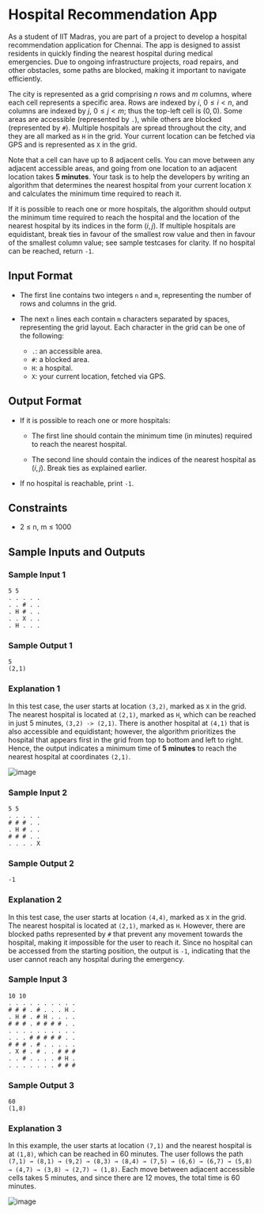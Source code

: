 # Hospital Recommendation App
As a student of IIT Madras, you are part of a project to develop a hospital recommendation application for Chennai. The app is designed to assist residents in quickly finding the nearest hospital during medical emergencies. Due to ongoing infrastructure projects, road repairs, and other obstacles, some paths are blocked, making it important to navigate efficiently.

The city is represented as a grid comprising $n$ rows and $m$ columns, where each cell represents a specific area. Rows are indexed by $i$, $0 \le i <n$, and columns are indexed by $j$, $0 \le j < m$; thus the top-left cell is $(0,0)$. Some areas are accessible (represented by `.`), while others are blocked (represented by `#`). Multiple hospitals are spread throughout the city, and they are all marked as `H` in the grid. Your current location can be fetched via GPS and is represented as `X` in the grid.

Note that a cell can have up to 8 adjacent cells. You can move between any adjacent accessible areas, and going from one location to an adjacent location takes **5 minutes**. Your task is to help the developers by writing an algorithm that determines the nearest hospital from your current location `X` and calculates the minimum time required to reach it.

If it is possible to reach one or more hospitals, the algorithm should output the minimum time required to reach the hospital and the location of the nearest hospital by its indices in the form $(i,j)$. If multiple hospitals are equidistant, break ties in favour of the smallest row value and then in favour of the smallest column value; see sample testcases for clarity. If no hospital can be reached, return `-1`.

## Input Format
- The first line contains two integers `n` and `m`, representing the number of rows and columns in the grid.

- The next `n` lines each contain `m` characters separated by spaces, representing the grid layout. Each character in the grid can be one of the following:
  - `.`: an accessible area.
  - `#`: a blocked area.
  - `H`: a hospital.
  - `X`: your current location, fetched via GPS.

## Output Format
- If it is possible to reach one or more hospitals:
	- The first line should contain the minimum time (in minutes) required to reach the nearest hospital.

  - The second line should contain the indices of the nearest hospital as $(i,j)$. Break ties as explained earlier.

- If no hospital is reachable, print `-1`.

## Constraints
- 2 ≤ n, m ≤ 1000

## Sample Inputs and Outputs

### Sample Input 1
```
5 5
. . . . .
. . # . .
. H # . .
. . X . .
. H . . .
```
### Sample Output 1
```
5
(2,1)
```

### Explanation 1
In this test case, the user starts at location `(3,2)`, marked as `X` in the grid. The nearest hospital is located at `(2,1)`, marked as `H`, which can be reached in just 5 minutes, `(3,2) -> (2,1)`. There is another hospital at `(4,1)` that is also accessible and equidistant; however, the algorithm prioritizes the hospital that appears first in the grid from top to bottom and left to right. Hence, the output indicates a minimum time of **5 minutes** to reach the nearest hospital at coordinates `(2,1)`.

![image]()

### Sample Input 2
```
5 5
. . . . .
# # # . .
. H # . .
# # # . .
. . . . X
```

### Sample Output 2
```
-1
```

### Explanation 2
In this test case, the user starts at location `(4,4)`, marked as `X` in the grid. The nearest hospital is located at `(2,1)`, marked as `H`. However, there are blocked paths represented by `#` that prevent any movement towards the hospital, making it impossible for the user to reach it. Since no hospital can be accessed from the starting position, the output is `-1`, indicating that the user cannot reach any hospital during the emergency.

### Sample Input 3
```
10 10
. . . . . . . . . .
# # # . # . . . H .
. H # . # H . . . .
# # # . # # # # . .
. . . . . . . . . .
. . . # # # # # . .
# # # . # . . . . .
. X # . # . . # # #
. . # . . . . # H .
. . . . . . . # # #
```

### Sample Output 3
```
60
(1,8)
```

### Explanation 3
In this example, the user starts at location `(7,1)` and the nearest hospital is at `(1,8)`, which can be reached in 60 minutes. The user follows the path `(7,1) → (8,1) → (9,2) → (8,3) → (8,4) → (7,5) → (6,6) → (6,7) → (5,8) → (4,7) → (3,8) → (2,7) → (1,8)`. Each move between adjacent accessible cells takes 5 minutes, and since there are 12 moves, the total time is 60 minutes.

![image]()
